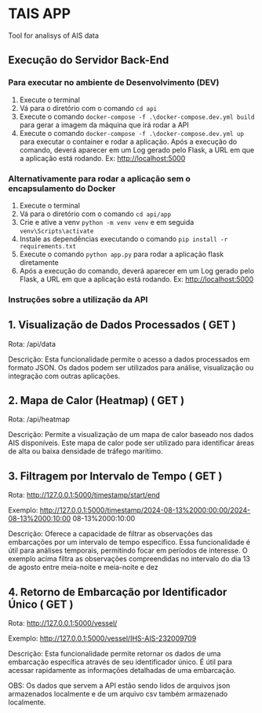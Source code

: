 # TAIS APP

Tool for analisys of AIS data

## Execução do Servidor Back-End

### Para executar no ambiente de Desenvolvimento (DEV)

1. Execute o terminal
2. Vá para o diretório com o comando ```cd api```
3. Execute o comando ```docker-compose -f .\docker-compose.dev.yml build``` para gerar a imagem da máquina que irá rodar a API
4. Execute o comando  ```docker-compose -f .\docker-compose.dev.yml up``` para executar o container e rodar a aplicação. Após a execução do comando, deverá aparecer em um Log gerado pelo Flask, a URL em que a aplicação está rodando. Ex: <http://localhost:5000>

### Alternativamente para rodar a aplicação sem o encapsulamento do Docker

1. Execute o terminal
2. Vá para o diretório com o comando ```cd api/app```
3. Crie e ative a venv ```python -m venv venv``` e em seguida ```venv\Scripts\activate```
4. Instale as dependências executando o comando ```pip install -r requirements.txt```
5. Execute o comando ```python app.py``` para rodar a aplicação flask diretamente
6. Após a execução do comando, deverá aparecer em um Log gerado pelo Flask, a URL em que a aplicação está rodando. Ex: <http://localhost:5000>

### Instruções sobre a utilização da API

## 1. Visualização de Dados Processados ( GET )

 Rota: /api/data

 Descrição: Esta funcionalidade permite o acesso a dados processados em formato
JSON. Os dados podem ser utilizados para análise, visualização ou integração com
outras aplicações.

## 2. Mapa de Calor (Heatmap) ( GET )

 Rota: /api/heatmap

 Descrição: Permite a visualização de um mapa de calor baseado nos dados AIS
disponíveis. Este mapa de calor pode ser utilizado para identificar áreas de alta ou
baixa densidade de tráfego marítimo.

## 3. Filtragem por Intervalo de Tempo ( GET )

 Rota: <http://127.0.0.1:5000/timestamp/start/end>

 Exemplo: <http://127.0.0.1:5000/timestamp/2024-08-13%2000:00:00/2024-08-13%2000:10:00>
08-13%2000:10:00

 Descrição: Oferece a capacidade de filtrar as observações das embarcações por um
intervalo de tempo específico. Essa funcionalidade é útil para análises temporais,
permitindo focar em períodos de interesse. O exemplo acima filtra as observações
compreendidas no intervalo do dia 13 de agosto entre meia-noite e meia-noite e dez

## 4. Retorno de Embarcação por Identificador Único ( GET )

 Rota: <http://127.0.0.1:5000/vessel/>

 Exemplo: <http://127.0.0.1:5000/vessel/IHS-AIS-232009709>

 Descrição: Esta funcionalidade permite retornar os dados de uma embarcação
específica através de seu identificador único. É útil para acessar rapidamente as
informações detalhadas de uma embarcação.

OBS: Os dados que servem a API estão sendo lidos de arquivos json armazenados localmente e de um arquivo csv também armazenado localmente.
